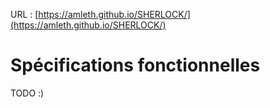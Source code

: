 URL : [https://amleth.github.io/SHERLOCK/](https://amleth.github.io/SHERLOCK/)

# Spécifications fonctionnelles

TODO :)
